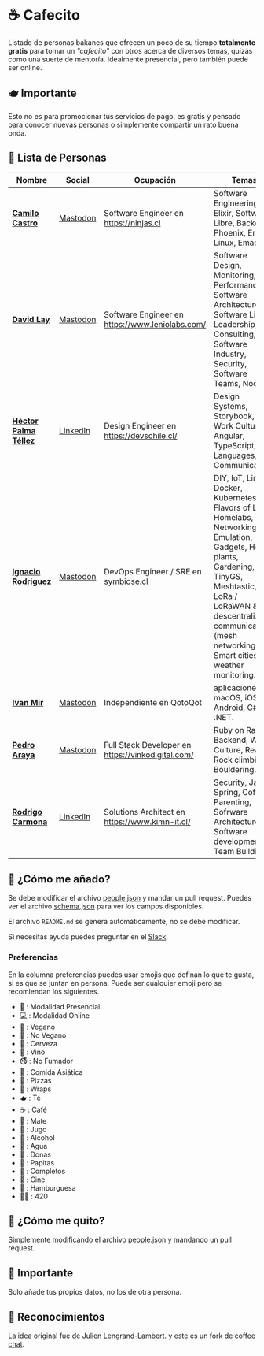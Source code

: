 # ☕ Cafecito

Listado de personas bakanes que ofrecen un poco de su tiempo **totalmente gratis** para tomar un _"cafecito"_ con otros acerca de diversos temas, quizás como una suerte de mentoría. Idealmente presencial, pero también puede ser online.

## 🫖 Importante

Esto no es para promocionar tus servicios de pago, es gratis y pensado para conocer nuevas personas
o simplemente compartir un rato buena onda.

## 🍪 Lista de Personas

|Nombre|Social|Ocupación|Temas|Ubicación|Preferencias|
|---|---|---|---|---|---|
|**[Camilo Castro](https://devschile.slack.com/team/U0SCJ8831)**|[Mastodon](https://genserver.social/clsource)|Software Engineer en https://ninjas.cl|Software Engineering, Elixir, Software Libre, Backend, Phoenix, Erlang, Linux, Emacs.|V Región / Chile|🌱, 🫖, 🍜, 👥, 💻|
|**[David Lay](https://devschile.slack.com/team/U0U9FBTK3)**|[Mastodon](https://devschile.social/@davidlaym)|Software Engineer en https://www.leniolabs.com/|Software Design, Monitoring, Performance, Software Architecture, Software Libre, Leadership, Consulting, Software Industry, Security, Software Teams, Node.js.|Santiago / Chile|👥, 💻, 🤖, 🏡, 🔨, 🧰, 🪚|
|**[Héctor Palma Téllez](https://calendar.google.com/calendar/u/0/appointments/schedules/AcZssZ2V_tFtUn7UZnDuyL_mk79FGM9uydaE0K1xAvbD2unotJlBC4pvBfNsCe65AqUfK2gGAf5qee7X)**|[LinkedIn](https://www.linkedin.com/in/hectorpalmatellez/)|Design Engineer en https://devschile.cl/|Design Systems, Storybook, Work Culture, Angular, TypeScript, Languages, Communication.|Santiago / Chile|🌱, 🫖, 🍜, 👥, 💻, 🚭|
|**[Ignacio Rodriguez](https://devschile.slack.com/team/UUU97K0TG)**|[Mastodon](https://devschile.slack.com/team/n0m34cu3rd0d37u53r)|DevOps Engineer / SRE en symbiose.cl|DIY, IoT, Linux, Docker, Kubernetes, Flavors of Linux, Homelabs, Networking, Emulation, Gadgets, House plants, Gardening, TinyGS, Meshtastic, LoRa / LoRaWAN & descentralized communications (mesh networking), Smart cities and weather monitoring.|Santiago / Chile|🍖, 🍺, 🍩, 🍔, 🌭, 🍕, 🥂, 🚭, 🌯, 🍜, 🫖, 💻|
|**[Ivan Mir](https://devschile.slack.com/team/UDBJAJTCL)**|[Mastodon](https://mas.to/@ivmirx)|Independiente en QotoQot|aplicaciones, macOS, iOS, Android, C#, .NET.|Valdivia / Chile|👥, 💻|
|**[Pedro Araya](https://devschile.slack.com/team/U0SCJ8831)**|[Mastodon](https://github.com/pedroFP)|Full Stack Developer en https://vinkodigital.com/|Ruby on Rails, Backend, Work Culture, React, Rock climbing / Bouldering.|Lisboa / Portugal|🍕, 🧗‍♂️, 🍜, 💻, 🥂|
|**[Rodrigo Carmona](https://devschile.slack.com/team/U8N65AW3Z)**|[LinkedIn](https://www.linkedin.com/in/rcarmonad/)|Solutions Architect en https://www.kimn-it.cl/|Security, Java, Spring, Coffee, Parenting, Sofrware Architecture, Software development, Team Building.|Santiago / Chile|👥, 💻, 🍺, 🚭, 🍕, 🫖, ☕, 🌭|

## 🍰 ¿Cómo me añado?

Se debe modificar el archivo [people.json](https://github.com/devschile/cafecito/blob/main/people.json) y mandar un pull request. Puedes ver el archivo [schema.json](https://github.com/devschile/cafecito/blob/main/schema.json) para ver los campos disponibles.

El archivo `README.md` se genera automáticamente, no se debe modificar.

Si necesitas ayuda puedes preguntar en el [Slack](https://join.slack.com/t/devschile/shared_invite/zt-28po3lsc2-XZd7gJzd_sKl6RJqnYqFkw).

### Preferencias

En la columna preferencias puedes usar emojis que definan lo que te gusta, si es que se juntan en persona.
Puede ser cualquier emoji pero se recomiendan los siguientes.

- 👥 : Modalidad Presencial
- 💻 : Modalidad Online
- 🌱 : Vegano
- 🍖 : No Vegano
- 🍺 : Cerveza
- 🍷 : Vino
- 🚭 : No Fumador
- 🍜 : Comida Asiática
- 🍕 : Pizzas
- 🌯 : Wraps
- 🫖 : Té
- ☕ : Café
- 🧉 : Mate
- 🍹 : Jugo
- 🥂 : Alcohol
- 🚰 : Agua
- 🍩 : Donas
- 🍟 : Papitas
- 🌭 : Completos
- 🍿 : Cine
- 🍔 : Hamburguesa
- 😶‍🌫️ : 420
  

## 🌿 ¿Cómo me quito?

Simplemente modificando el archivo [people.json](https://github.com/devschile/cafecito/blob/main/people.json) y mandando un pull request.

## 🧉 Importante

Solo añade tus propios datos, no los de otra persona.

## 🌱 Reconocimientos

La idea original fue de [Julien Lengrand-Lambert.](https://www.linkedin.com/in/julienlengrand/)
y este es un fork de [coffee chat](https://github.com/fharper/coffeechat/tree/main).
